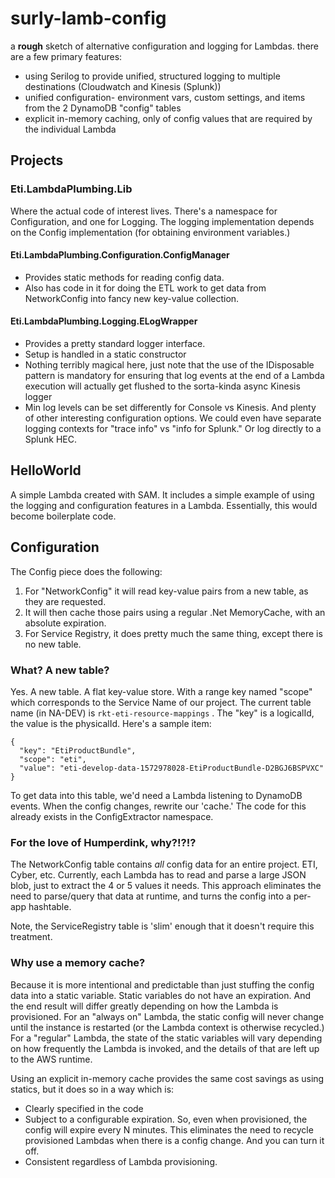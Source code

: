 # surly-lamb-config
a **rough** sketch of alternative configuration and logging for Lambdas. there are a few primary features:
- using Serilog to provide unified, structured logging to multiple destinations (Cloudwatch and Kinesis (Splunk))
- unified configuration- environment vars, custom settings, and items from the 2 DynamoDB "config" tables
- explicit in-memory caching, only of config values that are required by the individual Lambda



## Projects
### Eti.LambdaPlumbing.Lib
Where the actual code of interest lives. There's a namespace for Configuration, and one for Logging. The logging implementation depends on the Config implementation (for obtaining environment variables.)

#### Eti.LambdaPlumbing.Configuration.ConfigManager
- Provides static methods for reading config data. 
- Also has code in it for doing the ETL work to get data from NetworkConfig into fancy new key-value collection.

#### Eti.LambdaPlumbing.Logging.ELogWrapper
-  Provides a pretty standard logger interface.
- Setup is handled in a static constructor 
- Nothing terribly magical here, just note that the use of the IDisposable pattern is mandatory for ensuring that log events at the end of a Lambda execution will actually get flushed to the sorta-kinda async Kinesis logger
- Min log levels can be set differently for Console vs Kinesis. And plenty of other interesting configuration options. We could even have separate logging contexts for "trace info" vs "info for Splunk." Or log directly to a Splunk HEC.

## HelloWorld
A simple Lambda created with SAM. It includes a simple example of using the logging and configuration features in a Lambda. Essentially, this would become boilerplate code.

## Configuration
The Config piece does the following:
1.  For "NetworkConfig" it will read key-value pairs from a new table, as they are requested.
2. It will then cache those pairs using a regular .Net MemoryCache, with an absolute expiration.
3. For Service Registry, it does pretty much the same thing, except there is no new table.

### What? A new table?
Yes. A new table. A flat key-value store. With a range key named "scope" which corresponds to the Service Name of our project. The current table name (in NA-DEV) is `rkt-eti-resource-mappings` . The "key" is a logicalId, the value is the physicalId. Here's a sample item:
```
{
  "key": "EtiProductBundle",
  "scope": "eti",
  "value": "eti-develop-data-1572978028-EtiProductBundle-D2BGJ6BSPVXC"
}

```
To get data into this table, we'd need a Lambda listening to DynamoDB events. When the config changes, rewrite our 'cache.' The code for this already exists in the ConfigExtractor namespace.

### For the love of Humperdink, why?!?!?
The NetworkConfig table contains *all* config data for an entire project. ETI, Cyber, etc.  Currently, each Lambda has to read and parse a large JSON blob, just to extract the 4 or 5 values it needs. This approach eliminates the need to parse/query that data at runtime, and turns the config into a per-app hashtable. 

Note, the ServiceRegistry table is 'slim' enough that it doesn't require this treatment.

### Why use a memory cache?
Because it is more intentional and predictable than just stuffing the config data into a static variable. Static variables do not have an expiration. And the end result will differ greatly depending on how the Lambda is provisioned. For an "always on" Lambda, the static config will never change until the instance is restarted (or the Lambda context is otherwise recycled.) For a "regular" Lambda, the state of the static variables will vary depending on how frequently the Lambda is invoked, and the details of that are left up to the AWS runtime. 

Using an explicit in-memory cache provides the same cost savings as using statics, but it does so in a way which is:
- Clearly specified in the code
- Subject to a configurable expiration. So, even when provisioned, the config will expire every N minutes. This eliminates the need to recycle provisioned Lambdas when there is a config change. And you can turn it off.
- Consistent regardless of Lambda provisioning.

